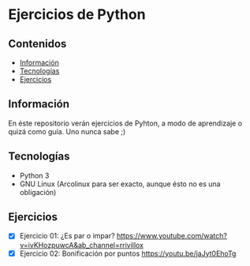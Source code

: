 # Ejercicios de Python

## Contenidos

- [Información](#Información)
- [Tecnologías](#Tecnologías)
- [Ejercicios](#Ejercicios)

## Información

En éste repositorio verán ejercicios de Pyhton, a modo de aprendizaje o quizá
como guía. Uno nunca sabe ;)

## Tecnologías

- Python 3
- GNU Linux (Arcolinux para ser exacto, aunque ésto no es una obligación)

## Ejercicios

- [x] Ejercicio 01: ¿Es par o impar? https://www.youtube.com/watch?v=ivKHozpuwcA&ab_channel=rrivillox
- [x] Ejercicio 02: Bonificación por puntos https://youtu.be/jaJyt0EhoTg
